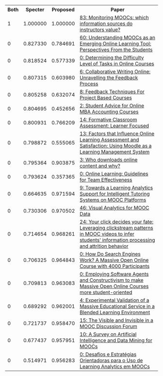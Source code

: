 <html><table><tr>
<th>Both</th>
<th>Specter</th>
<th>Proposed</th>
<th>Paper</th>
</tr>
<tr>
<td>1</td>
<td>1.000000</td>
<td>1.000000</td>
<td><a href="https://www.semanticscholar.org/paper/0622461e8ac226da1a086bf9e5f40a4fc7160f33">83: Monitoring MOOCs: which information sources do instructors value?</a></td>
</tr>
<tr>
<td>0</td>
<td>0.827330</td>
<td>0.784691</td>
<td><a href="https://www.semanticscholar.org/paper/98259a8a369a9ea066d7f80f3719725e63bcc7b9">60: Understanding MOOCs as an Emerging Online Learning Tool: Perspectives From the Students</a></td>
</tr>
<tr>
<td>0</td>
<td>0.818524</td>
<td>0.577339</td>
<td><a href="https://www.semanticscholar.org/paper/59e31abcb71502d21d4b763ee3c3836a8e68b920">0: Determining the Difficulty Level of Tasks in Online Courses</a></td>
</tr>
<tr>
<td>0</td>
<td>0.807315</td>
<td>0.603980</td>
<td><a href="https://www.semanticscholar.org/paper/41f8cb0f343eb612b4c3fb731e52b10dc3311787">6: Collaborative Writing Online: Unravelling the Feedback Process</a></td>
</tr>
<tr>
<td>0</td>
<td>0.805258</td>
<td>0.632074</td>
<td><a href="https://www.semanticscholar.org/paper/fb92209f2cedc07c245aa595f41781a585b03dae">8: Feedback Techniques For Project Based Courses</a></td>
</tr>
<tr>
<td>0</td>
<td>0.804695</td>
<td>0.452656</td>
<td><a href="https://www.semanticscholar.org/paper/5d603d0662c7f8e77fa5e38f7e405260fe753a87">2: Student Advice for Online MBA Accounting Courses</a></td>
</tr>
<tr>
<td>0</td>
<td>0.800931</td>
<td>0.766209</td>
<td><a href="https://www.semanticscholar.org/paper/94dfa880892afb70779e5b9ae6309ce91461de52">14: Formative Classroom Assessment: Learner Focused</a></td>
</tr>
<tr>
<td>0</td>
<td>0.798872</td>
<td>0.555065</td>
<td><a href="https://www.semanticscholar.org/paper/7d87fec0fe94dceddaede145d1fa9b7fc1f26e51">13: Factors that Influence Online Learning Assessment and Satisfaction: Using Moodle as a Learning Management System</a></td>
</tr>
<tr>
<td>0</td>
<td>0.795364</td>
<td>0.903875</td>
<td><a href="https://www.semanticscholar.org/paper/f9b9f51d4909c6cf1171dd863a0758b8fad1ca69">3: Who downloads online content and why?</a></td>
</tr>
<tr>
<td>0</td>
<td>0.793624</td>
<td>0.357365</td>
<td><a href="https://www.semanticscholar.org/paper/4db1ee16a30d99475f9be8e65fa08971af2a4c2f">0: Online Learning: Guidelines for Team Effectiveness</a></td>
</tr>
<tr>
<td>0</td>
<td>0.664635</td>
<td>0.971594</td>
<td><a href="https://www.semanticscholar.org/paper/9068760000d10170e1a1fb3ce981447573e06099">9: Towards a Learning Analytics Support for Intelligent Tutoring Systems on MOOC Platforms</a></td>
</tr>
<tr>
<td>0</td>
<td>0.730306</td>
<td>0.970502</td>
<td><a href="https://www.semanticscholar.org/paper/6a9d5ef6b110ef979e3496743e555bf4716f8d09">46: Visual Analytics for MOOC Data</a></td>
</tr>
<tr>
<td>0</td>
<td>0.714654</td>
<td>0.968261</td>
<td><a href="https://www.semanticscholar.org/paper/46aee44df83784cc2a7b894f4ff7c3f7b52057f7">24: Your click decides your fate: Leveraging clickstream patterns in MOOC videos to infer students' information processing and attrition behavior</a></td>
</tr>
<tr>
<td>0</td>
<td>0.706325</td>
<td>0.964843</td>
<td><a href="https://www.semanticscholar.org/paper/7bc27a80443195f015d6f1d9f34598564c897bfc">0: How Do Search Engines Work? A Massive Open Online Course with 4000 Participants</a></td>
</tr>
<tr>
<td>0</td>
<td>0.709813</td>
<td>0.963083</td>
<td><a href="https://www.semanticscholar.org/paper/baa8d6bcdec240c9ffa6a428d9c6fb480979975b">0: Employing Software Agents and Constructivism to make Massive Open Online Courses more student-oriented</a></td>
</tr>
<tr>
<td>0</td>
<td>0.689292</td>
<td>0.962001</td>
<td><a href="https://www.semanticscholar.org/paper/6bdd6ddf4bbf57b5eaeb71e79057e2257b709411">4: Experimental Validation of a Massive Educational Service in a Blended Learning Environment</a></td>
</tr>
<tr>
<td>0</td>
<td>0.721737</td>
<td>0.958470</td>
<td><a href="https://www.semanticscholar.org/paper/476136945f06b6e8f156f5731651c8bf5ad35ac6">15: The Visible and Invisible in a MOOC Discussion Forum</a></td>
</tr>
<tr>
<td>0</td>
<td>0.677437</td>
<td>0.957951</td>
<td><a href="https://www.semanticscholar.org/paper/ede5b9d0d0118fb801d869e340cca2252e86011d">10: A Survey on Artificial Intelligence and Data Mining for MOOCs</a></td>
</tr>
<tr>
<td>0</td>
<td>0.514971</td>
<td>0.956283</td>
<td><a href="https://www.semanticscholar.org/paper/62167d066fa35a83fa5aeecd621ba6f05e220972">0: Desafios e Estratégias Orientadoras para o Uso de Learning Analytics em MOOCs</a></td>
</tr>
</table></html>
